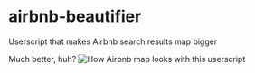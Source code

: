 # airbnb-beautifier
Userscript that makes Airbnb search results map bigger

Much better, huh?
![How Airbnb map looks with this userscript](https://dl.dropboxusercontent.com/u/17113606/airbnb-gets-better.png)
